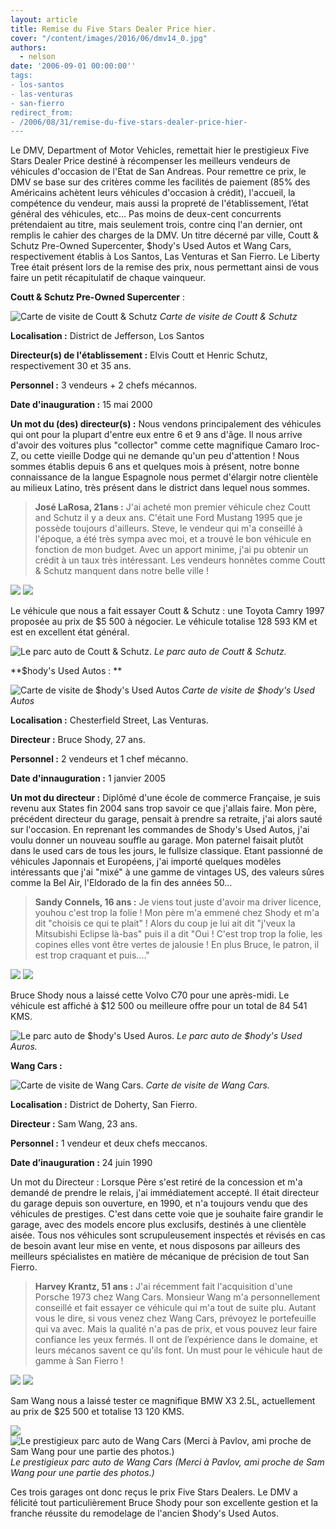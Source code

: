 ```yaml
---
layout: article
title: Remise du Five Stars Dealer Price hier.
cover: "/content/images/2016/06/dmv14_0.jpg"
authors:
  - nelson
date: '2006-09-01 00:00:00''
tags:
- los-santos
- las-venturas
- san-fierro
redirect_from:
- /2006/08/31/remise-du-five-stars-dealer-price-hier-
---
```


Le DMV, Department of Motor Vehicles, remettait hier le prestigieux Five Stars Dealer Price destiné à récompenser les meilleurs vendeurs de véhicules d'occasion de l'Etat de San Andreas. Pour remettre ce prix, le DMV se base sur des critères comme les facilités de paiement (85% des Américains achètent leurs véhicules d'occasion à crédit), l'accueil, la compétence du vendeur, mais aussi la propreté de l'établissement, l’état général des véhicules, etc... Pas moins de deux-cent concurrents prétendaient au titre, mais seulement trois, contre cinq l'an dernier, ont remplis le cahier des charges de la DMV. Un titre décerné par ville, Coutt & Schutz Pre-Owned Supercenter, $hody's Used Autos et Wang Cars, respectivement établis à Los Santos, Las Venturas et San Fierro. Le Liberty Tree était présent lors de la remise des prix, nous permettant ainsi de vous faire un petit récapitulatif de chaque vainqueur.

**Coutt & Schutz Pre-Owned Supercenter** :

![Carte de visite de Coutt & Schutz](/content/images/2005/01/coutt.jpg)
_Carte de visite de Coutt & Schutz_

**Localisation :** District de Jefferson, Los Santos

**Directeur(s) de l'établissement :** Elvis Coutt et Henric Schutz, respectivement 30 et 35 ans.

**Personnel :** 3 vendeurs + 2 chefs mécannos.

**Date d'inauguration :** 15 mai 2000

**Un mot du (des) directeur(s) :** Nous vendons principalement des véhicules qui ont pour la plupart d'entre eux entre 6 et 9 ans d'âge. Il nous arrive d'avoir des voitures plus "collector" comme cette magnifique Camaro Iroc-Z, ou cette vieille Dodge qui ne demande qu'un peu d'attention ! Nous sommes établis depuis 6 ans et quelques mois à présent, notre bonne connaissance de la langue Espagnole nous permet d'élargir notre clientèle au milieux Latino, très présent dans le district dans lequel nous sommes.

> **José LaRosa, 21ans :** J'ai acheté mon premier véhicule chez Coutt and Schutz il y a deux ans. C'était une Ford Mustang 1995 que je possède toujours d'ailleurs. Steve, le vendeur qui m'a conseillé à l'époque, a été très sympa avec moi, et a trouvé le bon véhicule en fonction de mon budget. Avec un apport minime, j'ai pu obtenir un crédit à un taux très intéressant. Les vendeurs honnêtes comme Coutt & Schutz manquent dans notre belle ville !

![](/content/images/2005/01/dmv10.jpg)
![](/content/images/2005/01/dmv13.jpg)

Le véhicule que nous a fait essayer Coutt & Schutz : une Toyota Camry 1997 proposée au prix de $5 500 à négocier. Le véhicule totalise 128 593 KM et est en excellent état général.

![Le parc auto de Coutt & Schutz.](/content/images/2005/01/dmv8.jpg)
_Le parc auto de Coutt & Schutz._

\*\*$hody's Used Autos : \*\*

![Carte de visite de $hody's Used Autos](/content/images/2005/01/shody.jpg)
_Carte de visite de $hody's Used Autos_

**Localisation :** Chesterfield Street, Las Venturas.

**Directeur :** Bruce Shody, 27 ans.

**Personnel :** 2 vendeurs et 1 chef mécanno.

**Date d'innauguration :** 1 janvier 2005

**Un mot du directeur :** Diplômé d'une école de commerce Française, je suis revenu aux States fin 2004 sans trop savoir ce que j'allais faire. Mon père, précédent directeur du garage, pensait à prendre sa retraite, j'ai alors sauté sur l'occasion. En reprenant les commandes de Shody's Used Autos, j'ai voulu donner un nouveau souffle au garage. Mon paternel faisait plutôt dans le used cars de tous les jours, le fullsize classique. Etant passionné de véhicules Japonnais et Européens, j'ai importé quelques modèles intéressants que j'ai "mixé" à une gamme de vintages US, des valeurs sûres comme la Bel Air, l'Eldorado de la fin des années 50...

> **Sandy Connels, 16 ans :** Je viens tout juste d'avoir ma driver licence, youhou c'est trop la folie ! Mon père m'a emmené chez Shody et m'a dit "choisis ce qui te plait" ! Alors du coup je lui ait dit "j'veux la Mitsubishi Eclipse là-bas" puis il a dit "Oui ! C'est trop trop la folie, les copines elles vont être vertes de jalousie ! En plus Bruce, le patron, il est trop craquant et puis...."

![](/content/images/2005/01/dmv16.jpg)
![](/content/images/2005/01/dmv18.jpg)

Bruce Shody nous a laissé cette Volvo C70 pour une après-midi. Le véhicule est affiché à $12 500 ou meilleure offre pour un total de 84 541 KMS.

![Le parc auto de $hody's Used Auros.](/content/images/2005/01/dmv14.jpg)
_Le parc auto de $hody's Used Auros._

**Wang Cars :**

![Carte de visite de Wang Cars.](/content/images/2005/01/wang.jpg)
_Carte de visite de Wang Cars._

**Localisation :** District de Doherty, San Fierro.

**Directeur :** Sam Wang, 23 ans.

**Personnel :** 1 vendeur et deux chefs meccanos.

**Date d’inauguration :** 24 juin 1990

Un mot du Directeur : Lorsque Père s'est retiré de la concession et m'a demandé de prendre le relais, j'ai immédiatement accepté. Il était directeur du garage depuis son ouverture, en 1990, et n'a toujours vendu que des véhicules de prestiges. C'est dans cette voie que je souhaite faire grandir le garage, avec des models encore plus exclusifs, destinés à une clientèle aisée. Tous nos véhicules sont scrupuleusement inspectés et révisés en cas de besoin avant leur mise en vente, et nous disposons par ailleurs des meilleurs spécialistes en matière de mécanique de précision de tout San Fierro.

> **Harvey Krantz, 51 ans :** J'ai récemment fait l'acquisition d'une Porsche 1973 chez Wang Cars. Monsieur Wang m'a personnellement conseillé et fait essayer ce véhicule qui m'a tout de suite plu. Autant vous le dire, si vous venez chez Wang Cars, prévoyez le portefeuille qui va avec. Mais la qualité n'a pas de prix, et vous pouvez leur faire confiance les yeux fermés. Il ont de l’expérience dans le domaine, et leurs mécanos savent ce qu'ils font. Un must pour le véhicule haut de gamme à San Fierro !

![](/content/images/2005/01/dmv22.jpg)
![](/content/images/2005/01/dmv24.jpg)

Sam Wang nous a laissé tester ce magnifique BMW X3 2.5L, actuellement au prix de $25 500 et totalise 13 120 KMS.

![](/content/images/2005/01/dmv19.jpg)
![Le prestigieux parc auto de Wang Cars (Merci à Pavlov, ami proche de Sam Wang pour une partie des photos.)](/content/images/2005/01/dmv4.jpg)
_Le prestigieux parc auto de Wang Cars (Merci à Pavlov, ami proche de Sam Wang pour une partie des photos.)_

Ces trois garages ont donc reçus le prix Five Stars Dealers. Le DMV a félicité tout particulièrement Bruce Shody pour son excellente gestion et la franche réussite du remodelage de l'ancien $hody's Used Autos.